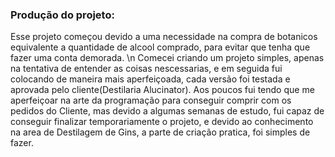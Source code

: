 ### Produção do projeto:

Esse projeto começou devido a uma necessidade na compra de botanicos equivalente a quantidade de alcool comprado, para evitar que tenha que fazer uma conta demorada.
\n
Comecei criando um projeto simples, apenas na tentativa de entender as coisas nescessarias, e em seguida fui colocando de maneira mais aperfeiçoada, cada versão foi testada e aprovada pelo cliente(Destilaria Alucinator).
Aos poucos fui tendo que me aperfeiçoar na arte da programação para conseguir comprir com os pedidos do Cliente, mas devido a algumas semanas de estudo, fui capaz de conseguir finalizar temporariamente o projeto, e devido ao conhecimento na area de Destilagem de Gins, a parte de criação pratica, foi simples de fazer.
